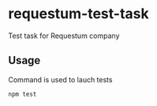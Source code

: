 # requestum-test-task
Test task for Requestum company



## Usage
Command is used to lauch tests
```javascript
npm test
```

